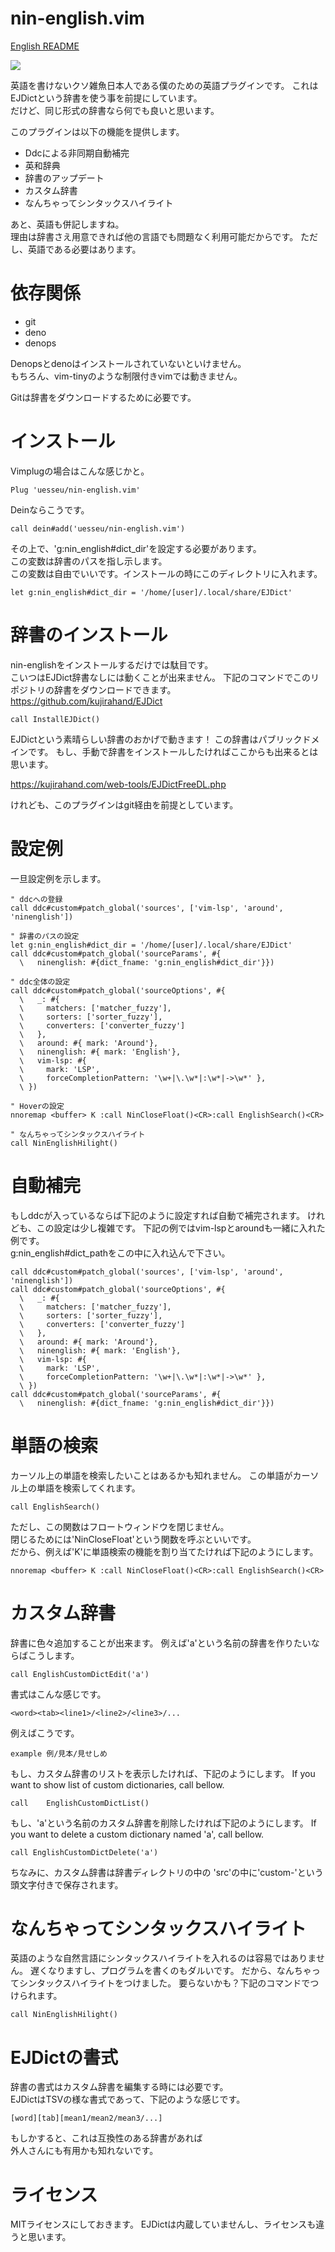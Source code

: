 # nin-english.vim
[English README](README_en.md)

![](sample.gif)

英語を書けないクソ雑魚日本人である僕のための英語プラグインです。
これはEJDictという辞書を使う事を前提にしています。  
だけど、同じ形式の辞書なら何でも良いと思います。

このプラグインは以下の機能を提供します。
- Ddcによる非同期自動補完
- 英和辞典
- 辞書のアップデート
- カスタム辞書
- なんちゃってシンタックスハイライト

あと、英語も併記しますね。  
理由は辞書さえ用意できれば他の言語でも問題なく利用可能だからです。
ただし、英語である必要はあります。

# 依存関係
- git
- deno
- denops

Denopsとdenoはインストールされていないといけません。  
もちろん、vim-tinyのような制限付きvimでは動きません。  

Gitは辞書をダウンロードするために必要です。


# インストール
Vimplugの場合はこんな感じかと。

```
Plug 'uesseu/nin-english.vim'
```

Deinならこうです。
```
call dein#add('uesseu/nin-english.vim')
```

その上で、'g:nin_english#dict_dir'を設定する必要があります。  
この変数は辞書のパスを指し示します。  
この変数は自由でいいです。インストールの時にこのディレクトリに入れます。  

```vim
let g:nin_english#dict_dir = '/home/[user]/.local/share/EJDict'
```

# 辞書のインストール
nin-englishをインストールするだけでは駄目です。  
こいつはEJDict辞書なしには動くことが出来ません。
下記のコマンドでこのリポジトリの辞書をダウンロードできます。
https://github.com/kujirahand/EJDict

```vim
call InstallEJDict()
```

EJDictという素晴らしい辞書のおかげで動きます！
この辞書はパブリックドメインです。
もし、手動で辞書をインストールしたければここからも出来るとは思います。

https://kujirahand.com/web-tools/EJDictFreeDL.php

けれども、このプラグインはgit経由を前提としています。

# 設定例
一旦設定例を示します。
```vim
" ddcへの登録
call ddc#custom#patch_global('sources', ['vim-lsp', 'around', 'ninenglish'])

" 辞書のパスの設定
let g:nin_english#dict_dir = '/home/[user]/.local/share/EJDict'
call ddc#custom#patch_global('sourceParams', #{
  \   ninenglish: #{dict_fname: 'g:nin_english#dict_dir'}})

" ddc全体の設定
call ddc#custom#patch_global('sourceOptions', #{
  \   _: #{
  \     matchers: ['matcher_fuzzy'],
  \     sorters: ['sorter_fuzzy'],
  \     converters: ['converter_fuzzy']
  \   },
  \   around: #{ mark: 'Around'},
  \   ninenglish: #{ mark: 'English'},
  \   vim-lsp: #{
  \     mark: 'LSP',
  \     forceCompletionPattern: '\w+|\.\w*|:\w*|->\w*' },
  \ })

" Hoverの設定
nnoremap <buffer> K :call NinCloseFloat()<CR>:call EnglishSearch()<CR>

" なんちゃってシンタックスハイライト
call NinEnglishHilight()
```


# 自動補完
もしddcが入っているならば下記のように設定すれば自動で補完されます。
けれども、この設定は少し複雑です。
下記の例ではvim-lspとaroundも一緒に入れた例です。  
g:nin_english#dict_pathをこの中に入れ込んで下さい。

```vim
call ddc#custom#patch_global('sources', ['vim-lsp', 'around', 'ninenglish'])
call ddc#custom#patch_global('sourceOptions', #{
  \   _: #{
  \     matchers: ['matcher_fuzzy'],
  \     sorters: ['sorter_fuzzy'],
  \     converters: ['converter_fuzzy']
  \   },
  \   around: #{ mark: 'Around'},
  \   ninenglish: #{ mark: 'English'},
  \   vim-lsp: #{
  \     mark: 'LSP',
  \     forceCompletionPattern: '\w+|\.\w*|:\w*|->\w*' },
  \ })
call ddc#custom#patch_global('sourceParams', #{
  \   ninenglish: #{dict_fname: 'g:nin_english#dict_dir'}})
```

# 単語の検索
カーソル上の単語を検索したいことはあるかも知れません。
この単語がカーソル上の単語を検索してくれます。
```vim
call EnglishSearch()
```
ただし、この関数はフロートウィンドウを閉じません。  
閉じるためには'NinCloseFloat'という関数を呼ぶといいです。  
だから、例えば'K'に単語検索の機能を割り当てたければ下記のようにします。  
```vim
nnoremap <buffer> K :call NinCloseFloat()<CR>:call EnglishSearch()<CR>
```

# カスタム辞書
辞書に色々追加することが出来ます。
例えば'a'という名前の辞書を作りたいならばこうします。
```vim
call EnglishCustomDictEdit('a')
```
書式はこんな感じです。

```
<word><tab><line1>/<line2>/<line3>/...
```
例えばこうです。

```
example	例/見本/見せしめ
```

もし、カスタム辞書のリストを表示したければ、下記のようにします。
If you want to show list of custom dictionaries, call bellow.
```vim
call	EnglishCustomDictList()
```

もし、'a'という名前のカスタム辞書を削除したければ下記のようにします。
If you want to delete a custom dictionary named 'a', call bellow.
```vim
call EnglishCustomDictDelete('a')
```

ちなみに、カスタム辞書は辞書ディレクトリの中の
'src'の中に'custom-'という頭文字付きで保存されます。

# なんちゃってシンタックスハイライト
英語のような自然言語にシンタックスハイライトを入れるのは容易ではありません。
遅くなりますし、プログラムを書くのもダルいです。
だから、なんちゃってシンタックスハイライトをつけました。
要らないかも？下記のコマンドでつけられます。

```vim
call NinEnglishHilight()
```

# EJDictの書式
辞書の書式はカスタム辞書を編集する時には必要です。  
EJDictはTSVの様な書式であって、下記のような感じです。
```
[word][tab][mean1/mean2/mean3/...]
```

もしかすると、これは互換性のある辞書があれば  
外人さんにも有用かも知れないです。  

# ライセンス
MITライセンスにしておきます。
EJDictは内蔵していませんし、ライセンスも違うと思います。
